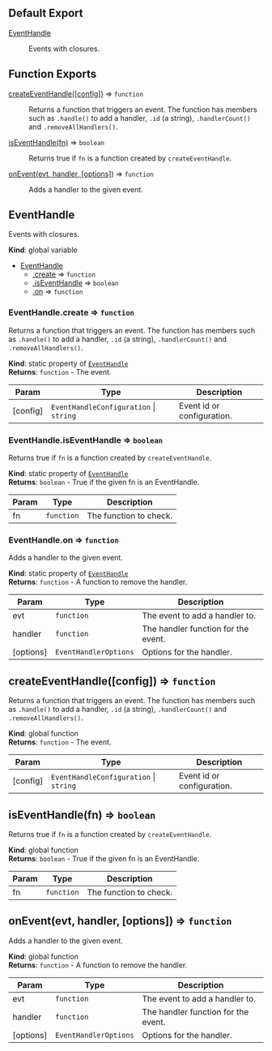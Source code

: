 ## Default Export

<dl>
<dt><a href="#EventHandle">EventHandle</a></dt>
<dd><p>Events with closures.</p>
</dd>
</dl>

## Function Exports

<dl>
<dt><a href="#createEventHandle">createEventHandle([config])</a> ⇒ <code>function</code></dt>
<dd><p>Returns a function that triggers an event. The function has members such
as <code>.handle()</code> to add a handler, <code>.id</code> (a string), <code>.handlerCount()</code> and
<code>.removeAllHandlers()</code>.</p>
</dd>
<dt><a href="#isEventHandle">isEventHandle(fn)</a> ⇒ <code>boolean</code></dt>
<dd><p>Returns true if <code>fn</code> is a function created by <code>createEventHandle</code>.</p>
</dd>
<dt><a href="#onEvent">onEvent(evt, handler, [options])</a> ⇒ <code>function</code></dt>
<dd><p>Adds a handler to the given event.</p>
</dd>
</dl>

<a name="EventHandle"></a>

## EventHandle
Events with closures.

**Kind**: global variable  

* [EventHandle](#EventHandle)
    * [.create](#EventHandle.create) ⇒ <code>function</code>
    * [.isEventHandle](#EventHandle.isEventHandle) ⇒ <code>boolean</code>
    * [.on](#EventHandle.on) ⇒ <code>function</code>

<a name="EventHandle.create"></a>

### EventHandle.create ⇒ <code>function</code>
Returns a function that triggers an event. The function has members such
as `.handle()` to add a handler, `.id` (a string), `.handlerCount()` and
`.removeAllHandlers()`.

**Kind**: static property of [<code>EventHandle</code>](#EventHandle)  
**Returns**: <code>function</code> - The event.  

| Param | Type | Description |
| --- | --- | --- |
| [config] | <code>EventHandleConfiguration</code> \| <code>string</code> | Event id or configuration. |

<a name="EventHandle.isEventHandle"></a>

### EventHandle.isEventHandle ⇒ <code>boolean</code>
Returns true if `fn` is a function created by `createEventHandle`.

**Kind**: static property of [<code>EventHandle</code>](#EventHandle)  
**Returns**: <code>boolean</code> - True if the given fn is an EventHandle.  

| Param | Type | Description |
| --- | --- | --- |
| fn | <code>function</code> | The function to check. |

<a name="EventHandle.on"></a>

### EventHandle.on ⇒ <code>function</code>
Adds a handler to the given event.

**Kind**: static property of [<code>EventHandle</code>](#EventHandle)  
**Returns**: <code>function</code> - A function to remove the handler.  

| Param | Type | Description |
| --- | --- | --- |
| evt | <code>function</code> | The event to add a handler to. |
| handler | <code>function</code> | The handler function for the event. |
| [options] | <code>EventHandlerOptions</code> | Options for the handler. |

<a name="createEventHandle"></a>

## createEventHandle([config]) ⇒ <code>function</code>
Returns a function that triggers an event. The function has members such
as `.handle()` to add a handler, `.id` (a string), `.handlerCount()` and
`.removeAllHandlers()`.

**Kind**: global function  
**Returns**: <code>function</code> - The event.  

| Param | Type | Description |
| --- | --- | --- |
| [config] | <code>EventHandleConfiguration</code> \| <code>string</code> | Event id or configuration. |

<a name="isEventHandle"></a>

## isEventHandle(fn) ⇒ <code>boolean</code>
Returns true if `fn` is a function created by `createEventHandle`.

**Kind**: global function  
**Returns**: <code>boolean</code> - True if the given fn is an EventHandle.  

| Param | Type | Description |
| --- | --- | --- |
| fn | <code>function</code> | The function to check. |

<a name="onEvent"></a>

## onEvent(evt, handler, [options]) ⇒ <code>function</code>
Adds a handler to the given event.

**Kind**: global function  
**Returns**: <code>function</code> - A function to remove the handler.  

| Param | Type | Description |
| --- | --- | --- |
| evt | <code>function</code> | The event to add a handler to. |
| handler | <code>function</code> | The handler function for the event. |
| [options] | <code>EventHandlerOptions</code> | Options for the handler. |

